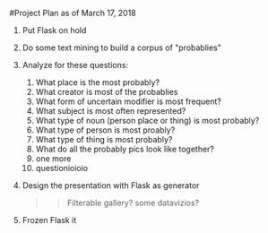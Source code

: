#Project Plan as of March 17, 2018

1. Put Flask on hold

2. Do some text mining to build a corpus of "probablies"

3. Analyze for these questions:
	1. What place is the most probably?
	2. What creator is most of the probablies
	3. What form of uncertain modifier is most frequent?
	4. What subject is most often represented?
	5. What type of noun (person place or thing) is most probably?
	6. What type of person is most proably?
	7. What type of thing is most probably?
	8. What do all the probably pics look like together?
	9. one more
	10. questionioioio

4. Design the presentation with Flask as generator
	>> Filterable gallery?
	>> some datavizios?

5. Frozen Flask it

